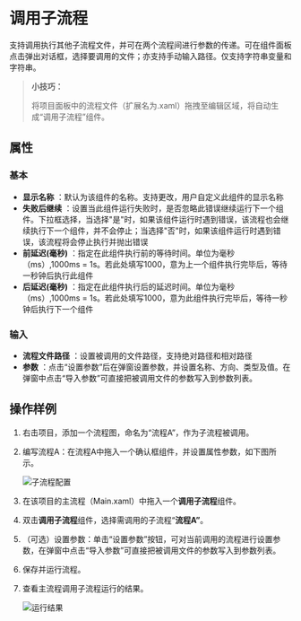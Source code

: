 # 调用子流程

支持调用执行其他子流程文件，并可在两个流程间进行参数的传递。可在组件面板点击弹出对话框，选择要调用的文件；亦支持手动输入路径。仅支持字符串变量和字符串。

>**小技巧：**
>
>将项目面板中的流程文件（扩展名为.xaml）拖拽至编辑区域，将自动生成“调用子流程”组件。

## 属性

### 基本

- **显示名称** ：默认为该组件的名称。支持更改，用户自定义此组件的显示名称
- **失败后继续** ：设置当此组件运行失败时，是否忽略此错误继续运行下一个组件。下拉框选择，当选择"是"时，如果该组件运行时遇到错误，该流程也会继续执行下一个组件，并不会停止；当选择"否"时，如果该组件运行时遇到错误，该流程将会停止执行并抛出错误
- **前延迟(毫秒)** ：指定在此组件执行前的等待时间。单位为毫秒（ms）,1000ms = 1s。若此处填写1000，意为上一个组件执行完毕后，等待一秒钟后执行此组件
- **后延迟(毫秒)** ：指定在此组件执行后的延迟时间。单位为毫秒（ms）,1000ms = 1s。若此处填写1000，意为此组件执行完毕后，等待一秒钟后执行下一个组件

### 输入

- **流程文件路径** ：设置被调用的文件路径，支持绝对路径和相对路径
- **参数** ：点击“设置参数”后在弹窗设置参数，并设置名称、方向、类型及值。在弹窗中点击“导入参数”可直接把被调用文件的参数写入到参数列表。

## 操作样例

1. 右击项目，添加一个流程图，命名为“流程A”，作为子流程被调用。
2. 编写流程A：在流程A中拖入一个确认框组件，并设置属性参数，如下图所示。

    ![子流程配置](https://docimages.blob.core.chinacloudapi.cn/images/Activities/invokesubflow20201217.png)

3. 在该项目的主流程（Main.xaml）中拖入一个**调用子流程**组件。
4. 双击**调用子流程**组件，选择需调用的子流程“**流程A”**。
5. （可选）设置参数：单击“设置参数”按钮，可对当前调用的流程进行设置参数，在弹窗中点击“导入参数”可直接把被调用文件的参数写入到参数列表。
6. 保存并运行流程。
7. 查看主流程调用子流程运行的结果。

    ![运行结果](https://docimages.blob.core.chinacloudapi.cn/images/Activities/invokesubflowresult20201217.png)
